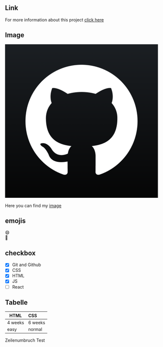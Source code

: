 ## Link
For more information about this project [click here](https://google.com)

## Image
![github-logo](github-logo.png)

Here you can find my [image](github-logo.png)

## emojis
😄  
:book:


## checkbox
- [X] Git and Github
- [X] CSS
- [X] HTML
- [X] JS
- [ ] React

## Tabelle
| HTML | CSS |
| ----- | :--- |
| 4 weeks | 6 weeks |
| easy | normal |

Zeilenumbruch  Test
